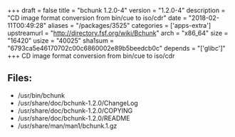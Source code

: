 +++
draft = false
title = "bchunk 1.2.0-4"
version = "1.2.0-4"
description = "CD image format conversion from bin/cue to iso/cdr"
date = "2018-02-11T00:49:28"
aliases = "/packages/3525"
categories = ['apps-extra']
upstreamurl = "http://directory.fsf.org/wiki/Bchunk"
arch = "x86_64"
size = "16420"
usize = "40025"
sha1sum = "6793ca5e46170702c00c6860002e89b5beedcb0c"
depends = "['glibc']"
+++
CD image format conversion from bin/cue to iso/cdr

## Files: 
* /usr/bin/bchunk
* /usr/share/doc/bchunk-1.2.0/ChangeLog
* /usr/share/doc/bchunk-1.2.0/COPYING
* /usr/share/doc/bchunk-1.2.0/README
* /usr/share/man/man1/bchunk.1.gz
